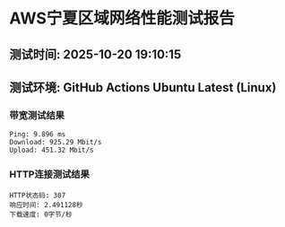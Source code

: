 # AWS宁夏区域网络性能测试报告
## 测试时间: 2025-10-20 19:10:15
## 测试环境: GitHub Actions Ubuntu Latest (Linux)

### 带宽测试结果
```
Ping: 9.896 ms
Download: 925.29 Mbit/s
Upload: 451.32 Mbit/s
```

### HTTP连接测试结果
```
HTTP状态码: 307
响应时间: 2.491128秒
下载速度: 0字节/秒
```

